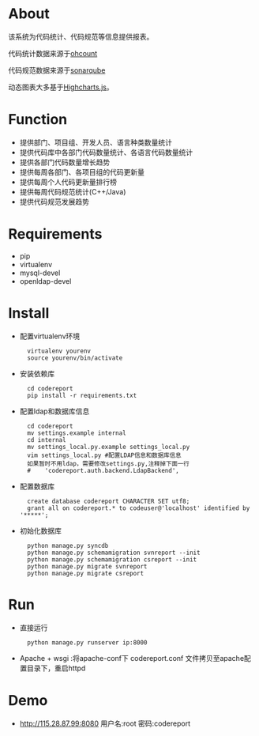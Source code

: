 About
=====
该系统为代码统计、代码规范等信息提供报表。

代码统计数据来源于[ohcount](https://github.com/blackducksw/ohcount)

代码规范数据来源于[sonarqube](http://www.sonarqube.org)

动态图表大多基于[Highcharts.js](http://www.hcharts.cn)。


Function
=====
* 提供部门、项目组、开发人员、语言种类数量统计 
* 提供代码库中各部门代码数量统计、各语言代码数量统计
* 提供各部门代码数量增长趋势
* 提供每周各部门、各项目组的代码更新量
* 提供每周个人代码更新量排行榜
* 提供每周代码规范统计(C++/Java)
* 提供代码规范发展趋势


Requirements
=====
* pip
* virtualenv
* mysql-devel
* openldap-devel

Install
=====
* 配置virtualenv环境


        virtualenv yourenv
        source yourenv/bin/activate


* 安装依赖库


        cd codereport
        pip install -r requirements.txt


* 配置ldap和数据库信息


        cd codereport
        mv settings.example internal
        cd internal
        mv settings_local.py.example settings_local.py
        vim settings_local.py #配置LDAP信息和数据库信息
        如果暂时不用ldap，需要修改settings.py,注释掉下面一行
        #    'codereport.auth.backend.LdapBackend',


* 配置数据库


        create database codereport CHARACTER SET utf8;
        grant all on codereport.* to codeuser@'localhost' identified by '*****';


* 初始化数据库


        python manage.py syncdb
        python manage.py schemamigration svnreport --init
        python manage.py schemamigration csreport --init 
        python manage.py migrate svnreport
        python manage.py migrate csreport


Run
=====
* 直接运行


        python manage.py runserver ip:8000


* Apache + wsgi :将apache-conf下 codereport.conf 文件拷贝至apache配置目录下，重启httpd


Demo
=====
* http://115.28.87.99:8080 用户名:root 密码:codereport

